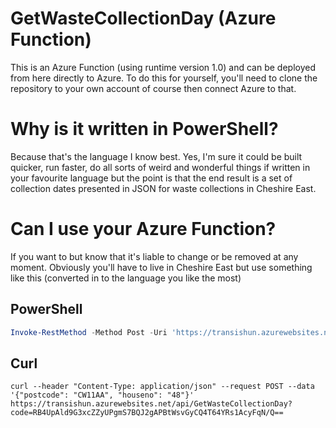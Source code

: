 # GetWasteCollectionDay (Azure Function)
This is an Azure Function (using runtime version 1.0) and can be deployed from here directly to Azure. To do this for yourself, you'll need to clone the repository to your own account of course then connect Azure to that.

# Why is it written in PowerShell?
Because that's the language I know best. Yes, I'm sure it could be built quicker, run faster, do all sorts of weird and wonderful things if written in your favourite language but the point is that the end result is a set of collection dates presented in JSON for waste collections in Cheshire East.

# Can I use your Azure Function?
If you want to but know that it's liable to change or be removed at any moment. Obviously you'll have to live in Cheshire East but use something like this (converted in to the language you like the most)

## PowerShell

```powershell
Invoke-RestMethod -Method Post -Uri 'https://transishun.azurewebsites.net/api/GetWasteCollectionDay?code=RB4UpAld9G3xcZZyUPgmS7BQJ2gAPBtWsvGyCQ4T64YRs1AcyFqN/Q==' -Body '{"postcode": "CW11AA", "houseno": "48"}'
```

## Curl

```
curl --header "Content-Type: application/json" --request POST --data '{"postcode": "CW11AA", "houseno": "48"}' https://transishun.azurewebsites.net/api/GetWasteCollectionDay?code=RB4UpAld9G3xcZZyUPgmS7BQJ2gAPBtWsvGyCQ4T64YRs1AcyFqN/Q==
```